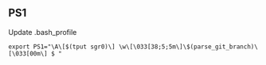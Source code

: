 ## PS1
Update .bash_profile
```
export PS1="\A\[$(tput sgr0)\] \w\[\033[38;5;5m\]\$(parse_git_branch)\[\033[00m\] $ "
```
